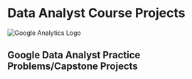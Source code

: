 # <h1><b> Data Analyst Course Projects</b> </h1>

<img src="[img_girl.jpg](https://www.google.com/url?sa=i&url=https%3A%2F%2Fartscience.blog%2Fhome%2Fannouncing-the-new-google-career-certificate-in-analytics&psig=AOvVaw0nAwfJi5ozDt21LiZHP1f5&ust=1691120580640000&source=images&cd=vfe&opi=89978449&ved=0CBAQjRxqFwoTCJDDpp3Jv4ADFQAAAAAdAAAAABAE)https://www.google.com/url?sa=i&url=https%3A%2F%2Fartscience.blog%2Fhome%2Fannouncing-the-new-google-career-certificate-in-analytics&psig=AOvVaw0nAwfJi5ozDt21LiZHP1f5&ust=1691120580640000&source=images&cd=vfe&opi=89978449&ved=0CBAQjRxqFwoTCJDDpp3Jv4ADFQAAAAAdAAAAABAE" alt="Google Analytics Logo">

<h2> Google Data Analyst Practice Problems/Capstone Projects </h2>




